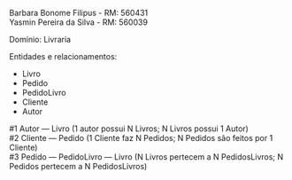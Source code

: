 Barbara Bonome Filipus - RM: 560431  
Yasmin Pereira da Silva - RM: 560039

Domínio: Livraria

Entidades e relacionamentos:

- Livro
- Pedido
- PedidoLivro
- Cliente
- Autor

#1 Autor — Livro (1 autor possui N Livros; N Livros possui 1 Autor)  
#2 Cliente — Pedido (1 Cliente faz N Pedidos; N Pedidos são feitos por 1 Cliente)  
#3 Pedido — PedidoLivro — Livro (N Livros pertecem a N PedidosLivros; N Pedidos pertecem a N PedidosLivros)
